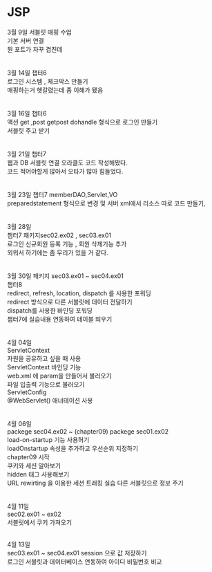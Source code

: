 # JSP
3월 9일 서블릿 매핑 수업<br>
기본 서버 연결<br>
뭔 포트가 자꾸 겹친데<br>
<br><br>
3월 14일 챕터6<br>
로그인 시스템 , 체크박스 만들기 <br>
매핑하는거 헷갈렸는데 좀 이해가 됐음<br>
<br><br>
3월 16일 챕터6<br>
액션 get ,post getpost dohandle 형식으로 로그인 만들기<br>
서블릿 주고 받기<br>
<br><br>
3월 21일 챕터7<br>
웹과 DB 서블릿 연결 오라클도 코드 작성해봤다.<br>
코드 적어야할게 많아서 오타가 많아 힘들었다.<br>
<br><br>
3월 23일 챕터7 memberDAO,Servlet,VO <br>
preparedstatement 형식으로 변경 및 서버 xml에서 리소스 따로 코드 만들기,<br>
<br><br>
3월 28일 <br>
챕터7 패키지sec02.ex02 , sec03.ex01<br>
로그인 신규회원 등록 기능 , 회원 삭제기능 추가<br>
외워서 하기에는 좀 무리가 있을 거 같다.<br>
<br><br>
3월 30일 패키지 sec03.ex01 ~ sec04.ex01<br>
챕터8 <br>
redirect, refresh, location, dispatch 를 사용한 포워딩 <br>
redirect 방식으로 다른 서블릿에 데이터 전달하기<br>
dispatch를 사용한 바인딩 포워딩<br>
챕터7에 실습내용 연동하여 테이블 띄우기<br>
<br><br>
4월 04일<br>
ServletContext <br>
 자원을 공유하고 싶을 때 사용<br>
 ServletContext 바인딩 기능 <br>
 web.xml 에 param을 만들어서 불러오기 <br>
 파일 입출력 기능으로 불러오기 <br>
 ServletConfig <br>
  @WebServlet() 애너테이션 사용<br>
<br><br>
4월 06일<br> packege sec04.ex02 ~  (chapter09) packege sec01.ex02<br>
load-on-startup 기능 사용허기<br>
loadOnstartup 속성을 추가하고 우선순위 지정하기 <br>
chapter09 시작 <br>
쿠키와 세션 알아보기<br>
hidden 태그 사용해보기 <br>
URL rewirting 을 이용한 세션 트래킹 실습  다른 서블릿으로 정보 주기<br>
<br><br>
4월 11일 <br>sec02.ex01 ~ ex02<br>
서블릿에서 쿠키 가져오기 <br><br>

4월 13일 <br> sec03.ex01 ~ sec04.ex01
session 으로 값 저장하기<br>
로그인 서블릿과 데이터베이스 연동하여 아이디 비밀번호 비교 <br>

